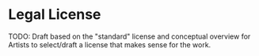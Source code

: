 # Legal License

TODO: Draft based on the "standard" license and conceptual overview for Artists to select/draft a license that makes sense for the work.
